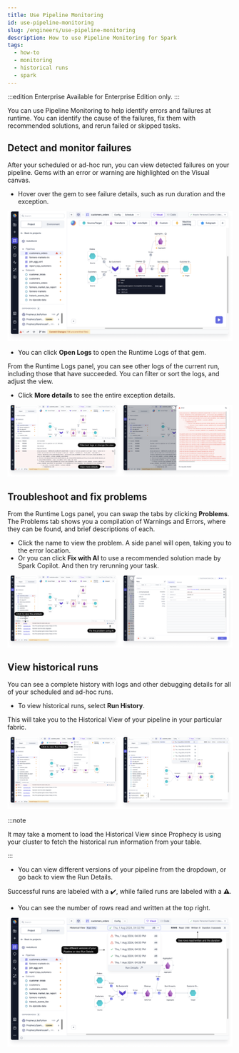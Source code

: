 ```yaml
---
title: Use Pipeline Monitoring
id: use-pipeline-monitoring
slug: /engineers/use-pipeline-monitoring
description: How to use Pipeline Monitoring for Spark
tags:
  - how-to
  - monitoring
  - historical runs
  - spark
---
```


:::edition Enterprise
Available for Enterprise Edition only.
:::

You can use Pipeline Monitoring to help identify errors and failures at runtime. You can identify the cause of the failures, fix them with recommended solutions, and rerun failed or skipped tasks.

## Detect and monitor failures

After your scheduled or ad-hoc run, you can view detected failures on your pipeline. Gems with an error or warning are highlighted on the Visual canvas.

- Hover over the gem to see failure details, such as run duration and the exception.

![Gem failure-details](img/gem-failure-details.png)

- You can click **Open Logs** to open the Runtime Logs of that gem.

From the Runtime Logs panel, you can see other logs of the current run, including those that have succeeded. You can filter or sort the logs, and adjust the view.

- Click **More details** to see the entire exception details.

![View runtime logs](img/view-runtime-logs.png)

## Troubleshoot and fix problems

From the Runtime Logs panel, you can swap the tabs by clicking **Problems**. The Problems tab shows you a compilation of Warnings and Errors, where they can be found, and brief descriptions of each.

- Click the name to view the problem. A side panel will open, taking you to the error location.
- Or you can click **Fix with AI** to use a recommended solution made by Spark Copilot. And then try rerunning your task.

![View and fix problems with AI](img/view-and-fix-problems.png)

## View historical runs

You can see a complete history with logs and other debugging details for all of your scheduled and ad-hoc runs.

- To view historical runs, select **Run History**.

This will take you to the Historical View of your pipeline in your particular fabric.

![View run history](img/view-run-history.png)

:::note

It may take a moment to load the Historical View since Prophecy is using your cluster to fetch the historical run information from your table.

:::

- You can view different versions of your pipeline from the dropdown, or go back to view the Run Details.

Successful runs are labeled with a :heavy_check_mark:, while failed runs are labeled with a :warning:.

- You can see the number of rows read and written at the top right.

![Historical monitoring options and details](img/historical-monitoring-options.png)
